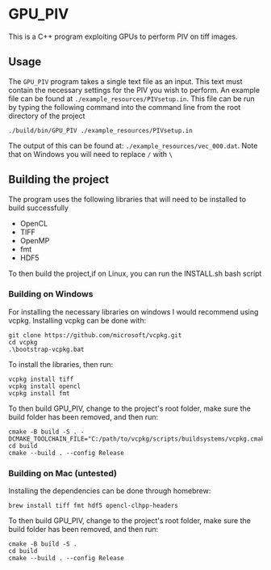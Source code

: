 # GPU_PIV
This is a C++ program exploiting GPUs to perform PIV on tiff images.

## Usage
The `GPU_PIV` program takes a single text file as an input. This text must contain the necessary settings for the PIV you wish to perform.
An example file can be found at `./example_resources/PIVsetup.in`. This file can be run by typing the following command into the command line from the root directory of the project

```
./build/bin/GPU_PIV ./example_resources/PIVsetup.in
```
The output of this can be found at: `./example_resources/vec_000.dat`. Note that on Windows you will need to replace `/` with `\`

## Building the project
The program uses the following libraries that will need to be installed to build successfully
* OpenCL
* TIFF
* OpenMP
* fmt
* HDF5

To then build the project,if on Linux, you can run the INSTALL.sh bash script

### Building on Windows
For installing the necessary libraries on windows I would recommend using vcpkg.
Installing vcpkg can be done with:
```
git clone https://github.com/microsoft/vcpkg.git
cd vcpkg
.\bootstrap-vcpkg.bat
```
To install the libraries, then run:
```
vcpkg install tiff
vcpkg install opencl
vcpkg install fmt
```
To then build GPU_PIV, change to the project's root folder, make sure the build folder has been removed, and then run:
```
cmake -B build -S . -DCMAKE_TOOLCHAIN_FILE="C:/path/to/vcpkg/scripts/buildsystems/vcpkg.cmake"
cd build 
cmake --build . --config Release
```

### Building on Mac (untested)
Installing the dependencies can be done through homebrew:
```
brew install tiff fmt hdf5 opencl-clhpp-headers
```

To then build GPU_PIV, change to the project's root folder, make sure the build folder has been removed, and then run:
```
cmake -B build -S .
cd build
cmake --build . --config Release
```

